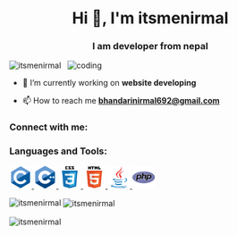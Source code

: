 <h1 align="center">Hi 👋, I'm itsmenirmal</h1>
<h3 align="center">I am developer from nepal</h3>
<img align="right" alt="coding" width="400" src="https://i.gifer.com/81RA.gif">

<p align="left"> <img src="https://komarev.com/ghpvc/?username=itsmenirmal&label=Profile%20views&color=0e75b6&style=flat" alt="itsmenirmal" /> </p>

- 🔭 I’m currently working on **website developing**

- 📫 How to reach me **bhandarinirmal692@gmail.com**

<h3 align="left">Connect with me:</h3>
<p align="left">
</p>

<h3 align="left">Languages and Tools:</h3>
<p align="left"> <a href="https://www.cprogramming.com/" target="_blank" rel="noreferrer"> <img src="https://raw.githubusercontent.com/devicons/devicon/master/icons/c/c-original.svg" alt="c" width="40" height="40"/> </a> <a href="https://www.w3schools.com/cpp/" target="_blank" rel="noreferrer"> <img src="https://raw.githubusercontent.com/devicons/devicon/master/icons/cplusplus/cplusplus-original.svg" alt="cplusplus" width="40" height="40"/> </a> <a href="https://www.w3schools.com/css/" target="_blank" rel="noreferrer"> <img src="https://raw.githubusercontent.com/devicons/devicon/master/icons/css3/css3-original-wordmark.svg" alt="css3" width="40" height="40"/> </a> <a href="https://www.w3.org/html/" target="_blank" rel="noreferrer"> <img src="https://raw.githubusercontent.com/devicons/devicon/master/icons/html5/html5-original-wordmark.svg" alt="html5" width="40" height="40"/> </a> <a href="https://www.java.com" target="_blank" rel="noreferrer"> <img src="https://raw.githubusercontent.com/devicons/devicon/master/icons/java/java-original.svg" alt="java" width="40" height="40"/> </a> <a href="https://www.php.net" target="_blank" rel="noreferrer"> <img src="https://raw.githubusercontent.com/devicons/devicon/master/icons/php/php-original.svg" alt="php" width="40" height="40"/> </a> </p>

<p><img align="left" src="https://github-readme-stats.vercel.app/api/top-langs?username=itsmenirmal&show_icons=true&locale=en&layout=compact" alt="itsmenirmal" /></p>

<p>&nbsp;<img align="center" src="https://github-readme-stats.vercel.app/api?username=itsmenirmal&show_icons=true&locale=en" alt="itsmenirmal" /></p>

<p><img align="center" src="https://github-readme-streak-stats.herokuapp.com/?user=itsmenirmal&" alt="itsmenirmal" /></p>
